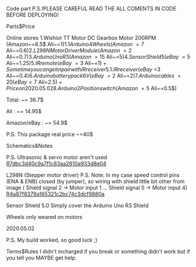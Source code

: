 Code part
P.S.!PLEASE CAREFUL READ THE ALL COMENTS IN CODE BEFORE DEPLOYING!

Parts$Price

Online stores
1.Wishiot TT Motor DC Gearbox Motor 200RPM (Amazon~=8.5$ Ali~=1$)
1.1 Arduino 4 Wheels (Amazon~=7$ Ali~=0.6$)
2.L298N Motor Driver Module (Amazon~=2$ Ali~=0.7$)
3.Arduino Uno R3 (Amazon~=15$ Ali~=5$)
4.Sensor Shield 5 (eBay~=5$ Ali~=1.25$)
5.IR remote (eBay~=3$ Ali~=1$) +Sometime you can get in pair with IR receiver
5.1.IR receiver (eBay~=$3 Ali~=0.4$)
6. Arduino battery pack 6V (eBay~=2$ Ali~=2$)
7. Arduino cables ~= 20 (eBay=7$ Ali=2.5$) + Price on 2020.05.02
8. Arduino 2 Position switch (Amazon~=5$ Ali~=0.5$)

Total: ~= 36.7$

Ali : ~= 14.95$

Amazon/eBay : ~= 54.9$

P.S. This package real price ~=40$

Schematics&Notes

P.S. Ultrasonic & servo motor aren't used
[R7dbc3d40c9a7f1c83aa2810a933d8e04](https://user-images.githubusercontent.com/83491489/116809762-670f8f00-ab48-11eb-804d-9e05e7591458.png)

L298N (Stepper motor driver)
P.S. Note: In my case speed control pins (ENA & ENB) closed (by jumper), so wiring with shield little bit other from image
( Shield signal 2 -> Motor input 1 ... Shield signal 5 -> Motor input 4)
[R4a87f8379a165321c2bc74c3dcf9880a](https://user-images.githubusercontent.com/83491489/116809800-9faf6880-ab48-11eb-8f76-e65eb30220f9.jpg)

Sensor Shield 5.0
Simply cover the Arduino Uno R3 Shield

Wheels only weared on motors

2020.05.02

P.S. My build worked, so good luck ;)

Terms$Rules
I didn't incharged if you break or something didn't work but if you tell you MAYBE get help.
